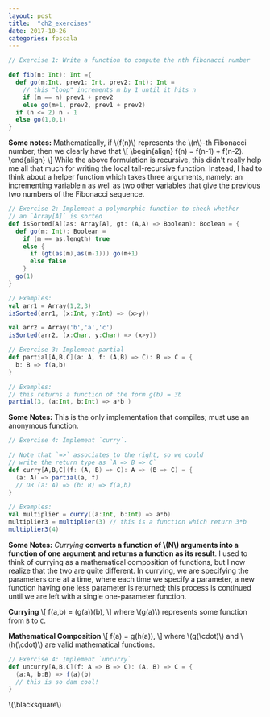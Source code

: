 ```yaml
---
layout: post
title:  "ch2_exercises"
date: 2017-10-26
categories: fpscala
---
```

```scala
// Exercise 1: Write a function to compute the nth fibonacci number

def fib(n: Int): Int ={
  def go(m:Int, prev1: Int, prev2: Int): Int =
    // this "loop" increments m by 1 until it hits n
    if (m == n) prev1 + prev2
    else go(m+1, prev2, prev1 + prev2)
  if (n <= 2) n - 1
  else go(1,0,1)
}
```

**Some notes:**
Mathematically, if \\(f(n)\\) represents the \\(n\\)-th Fibonacci number, then we
clearly have that
\\[
\begin{align}
f(n) = f(n-1) + f(n-2).
\end{align}
\\]
While the above formulation is recursive, this didn't really help me all that much
for writing the local tail-recursive function. Instead, I had to think about
a helper function which takes three arguments, namely: an incrementing variable `m` as well as
two other variables that give the previous two numbers of the Fibonacci
sequence.


```scala
// Exercise 2: Implement a polymorphic function to check whether
// an `Array[A]` is sorted
def isSorted[A](as: Array[A], gt: (A,A) => Boolean): Boolean = {
  def go(m: Int): Boolean =
    if (m == as.length) true
    else {
      if (gt(as(m),as(m-1))) go(m+1)
      else false
    }
  go(1)
}

// Examples:
val arr1 = Array(1,2,3)
isSorted(arr1, (x:Int, y:Int) => (x>y))

val arr2 = Array('b','a','c')
isSorted(arr2, (x:Char, y:Char) => (x>y))
```

```scala
// Exercise 3: Implement partial
def partial[A,B,C](a: A, f: (A,B) => C): B => C = {
  b: B => f(a,b)
}

// Examples:
// this returns a function of the form g(b) = 3b
partial(3, (a:Int, b:Int) => a*b )
```
**Some Notes:**
This is the only implementation that compiles; must use an anonymous function.

```scala
// Exercise 4: Implement `curry`.

// Note that `=>` associates to the right, so we could
// write the return type as `A => B => C`
def curry[A,B,C](f: (A, B) => C): A => (B => C) = {
  (a: A) => partial(a, f)
  // OR (a: A) => (b: B) => f(a,b)
}

// Examples:
val multiplier = curry((a:Int, b:Int) => a*b)
multiplier3 = multiplier(3) // this is a function which return 3*b
multiplier3(4)
```
**Some Notes:** *Currying* __converts a function of \\(N\\) arguments into a function
of one argument and returns a function as its result__. I used to think of currying
as a mathematical composition of functions, but I now realize that the two are quite
different. In currying, we are specifying the parameters one at a time, where
each time we specify a parameter, a new function having one less parameter is returned;
this process is continued until we are left with a single one-parameter function.

**Currying**
\\[
f(a,b) = (g(a))(b),
\\]
where \\(g(a)\\) represents some function from `B` to `C`.

**Mathematical Composition**
\\[
f(a) = g(h(a)),
\\]
where \\(g(\cdot)\\) and \\(h(\cdot)\\) are valid mathematical functions.

```scala
// Exercise 4: Implement `uncurry`
def uncurry[A,B,C](f: A => B => C): (A, B) => C = {
  (a:A, b:B) => f(a)(b)
  // this is so dam cool!
}
```

\\(\blacksquare\\)
